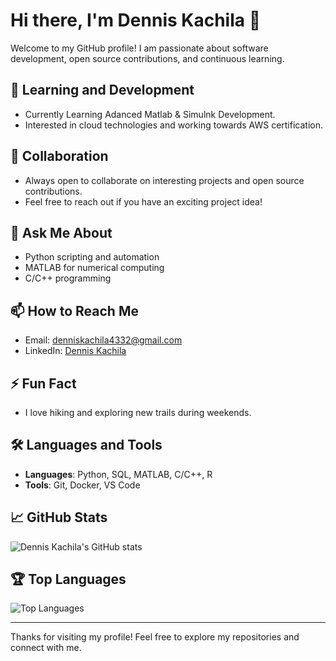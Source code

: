 # Hi there, I'm Dennis Kachila 👋

Welcome to my GitHub profile! I am passionate about software development, open source contributions, and continuous learning.

## 🌱 Learning and Development
- Currently Learning Adanced Matlab & Simulnk Development.
- Interested in cloud technologies and working towards AWS certification.

## 👯 Collaboration
- Always open to collaborate on interesting projects and open source contributions.
- Feel free to reach out if you have an exciting project idea!

## 💬 Ask Me About
- Python scripting and automation
- MATLAB for numerical computing
- C/C++ programming

## 📫 How to Reach Me
- Email: [denniskachila4332@gmail.com](mailto:denniskachila4332@gmail.com)
- LinkedIn: [Dennis Kachila](https://www.linkedin.com/in/dennis-kachila)

## ⚡ Fun Fact
- I love hiking and exploring new trails during weekends.

## 🛠️ Languages and Tools
- **Languages**: Python, SQL, MATLAB, C/C++, R
- **Tools**: Git, Docker, VS Code

## 📈 GitHub Stats
![Dennis Kachila's GitHub stats](https://github-readme-stats.vercel.app/api?username=dennis-kachila&show_icons=true&theme=radical)

## 🏆 Top Languages
![Top Languages](https://github-readme-stats.vercel.app/api/top-langs/?username=dennis-kachila&layout=compact&theme=radical)

---

Thanks for visiting my profile! Feel free to explore my repositories and connect with me.



<!---
dennis-kachila/dennis-kachila is a ✨ special ✨ repository because its `README.md` (this file) appears on your GitHub profile.
You can click the Preview link to take a look at your changes.
--->
